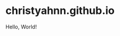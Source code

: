 # christyahnn.github.io
<!DOCTYPE HTML>
 <html>
<head>
 <meta charset="utf-8">
 <title>Hello, World!</title>
 </head>
<body>
 Hello, World!
 </body>
</html>
